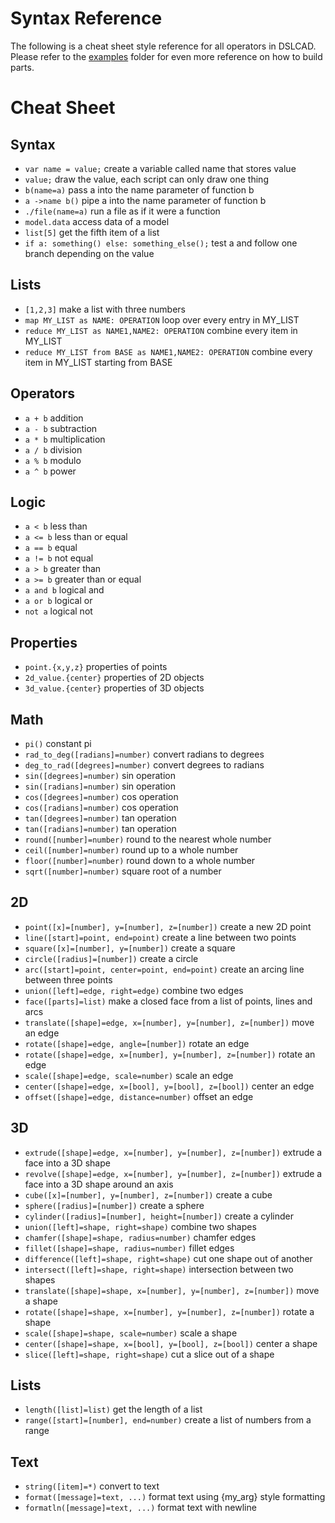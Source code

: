 # Syntax Reference

The following is a cheat sheet style reference for all operators in DSLCAD.
Please refer to the [examples](https://github.com/DSchroer/dslcad/tree/master/examples) folder for even more reference on how
to build parts.

# Cheat Sheet

## Syntax
- `var name = value;` create a variable called name that stores value
- `value;` draw the value, each script can only draw one thing
- `b(name=a)` pass a into the name parameter of function b
- `a ->name b()` pipe a into the name parameter of function b
- `./file(name=a)` run a file as if it were a function
- `model.data` access data of a model
- `list[5]` get the fifth item of a list
- `if a: something() else: something_else();` test a and follow one branch depending on the value

## Lists
- `[1,2,3]` make a list with three numbers
- `map MY_LIST as NAME: OPERATION` loop over every entry in MY_LIST
- `reduce MY_LIST as NAME1,NAME2: OPERATION` combine every item in MY_LIST
- `reduce MY_LIST from BASE as NAME1,NAME2: OPERATION` combine every item in MY_LIST starting from BASE

## Operators
- `a + b` addition
- `a - b` subtraction
- `a * b` multiplication
- `a / b` division
- `a % b` modulo
- `a ^ b` power

## Logic
- `a < b` less than
- `a <= b` less than or equal
- `a == b` equal
- `a != b` not equal
- `a > b` greater than
- `a >= b` greater than or equal
- `a and b` logical and
- `a or b` logical or
- `not a` logical not

## Properties
- `point.{x,y,z}` properties of points
- `2d_value.{center}` properties of 2D objects
- `3d_value.{center}` properties of 3D objects

## Math
- `pi()` constant pi
- `rad_to_deg([radians]=number)` convert radians to degrees
- `deg_to_rad([degrees]=number)` convert degrees to radians
- `sin([degrees]=number)` sin operation
- `sin([radians]=number)` sin operation
- `cos([degrees]=number)` cos operation
- `cos([radians]=number)` cos operation
- `tan([degrees]=number)` tan operation
- `tan([radians]=number)` tan operation
- `round([number]=number)` round to the nearest whole number
- `ceil([number]=number)` round up to a whole number
- `floor([number]=number)` round down to a whole number
- `sqrt([number]=number)` square root of a number

## 2D
- `point([x]=[number], y=[number], z=[number])` create a new 2D point
- `line([start]=point, end=point)` create a line between two points
- `square([x]=[number], y=[number])` create a square
- `circle([radius]=[number])` create a circle
- `arc([start]=point, center=point, end=point)` create an arcing line between three points
- `union([left]=edge, right=edge)` combine two edges
- `face([parts]=list)` make a closed face from a list of points, lines and arcs
- `translate([shape]=edge, x=[number], y=[number], z=[number])` move an edge
- `rotate([shape]=edge, angle=[number])` rotate an edge
- `rotate([shape]=edge, x=[number], y=[number], z=[number])` rotate an edge
- `scale([shape]=edge, scale=number)` scale an edge
- `center([shape]=edge, x=[bool], y=[bool], z=[bool])` center an edge
- `offset([shape]=edge, distance=number)` offset an edge

## 3D
- `extrude([shape]=edge, x=[number], y=[number], z=[number])` extrude a face into a 3D shape
- `revolve([shape]=edge, x=[number], y=[number], z=[number])` extrude a face into a 3D shape around an axis
- `cube([x]=[number], y=[number], z=[number])` create a cube
- `sphere([radius]=[number])` create a sphere
- `cylinder([radius]=[number], height=[number])` create a cylinder
- `union([left]=shape, right=shape)` combine two shapes
- `chamfer([shape]=shape, radius=number)` chamfer edges
- `fillet([shape]=shape, radius=number)` fillet edges
- `difference([left]=shape, right=shape)` cut one shape out of another
- `intersect([left]=shape, right=shape)` intersection between two shapes
- `translate([shape]=shape, x=[number], y=[number], z=[number])` move a shape
- `rotate([shape]=shape, x=[number], y=[number], z=[number])` rotate a shape
- `scale([shape]=shape, scale=number)` scale a shape
- `center([shape]=shape, x=[bool], y=[bool], z=[bool])` center a shape
- `slice([left]=shape, right=shape)` cut a slice out of a shape

## Lists
- `length([list]=list)` get the length of a list
- `range([start]=[number], end=number)` create a list of numbers from a range

## Text
- `string([item]=*)` convert to text
- `format([message]=text, ...)` format text using {my_arg} style formatting
- `formatln([message]=text, ...)` format text with newline
